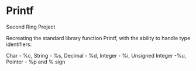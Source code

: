 # Printf
Second Ring Project


Recreating the standard library function Printf, with the ability to handle type identifiers:


Char - %c,
String - %s,
Decimal - %d,
Integer - %i,
Unsigned Integer -%u,
Pointer - %p
and
% sign


